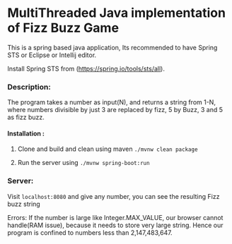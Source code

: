 # MultiThreaded Java implementation of Fizz Buzz Game

This is a spring based java application, Its recommended to have Spring STS or Eclipse or Intellij editor.

Install Spring STS from (https://spring.io/tools/sts/all).

### Description:

The program takes a number as input(N), and returns a string from 1-N, where numbers divisible by just 3 are replaced by fizz, 5 by Buzz,  3 and 5 as fizz buzz.

#### Installation :

1. Clone and build and clean using maven
```./mvnw clean package```

2. Run the server using 
 ```./mvnw spring-boot:run```
 
### Server:
Visit ```localhost:8080``` and give any number, you can see the resulting Fizz buzz string

Errors:
If the number is large like Integer.MAX_VALUE, our browser cannot handle(RAM issue), because it needs to store very large string. Hence our program is confined to numbers less than 2,147,483,647.


